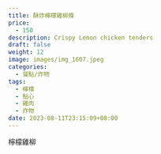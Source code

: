 ```yaml
---
title: 酥炸檸檬雞柳條
price:
  - 150
description: Crispy Lemon chicken tenders
draft: false
weight: 12
image: images/img_1607.jpeg
categories:
  - 餐點/炸物
tags:
  - 檸檬
  - 點心
  - 雞肉
  - 炸物
date: 2023-08-11T23:15:09+08:00
---
```

檸檬雞柳